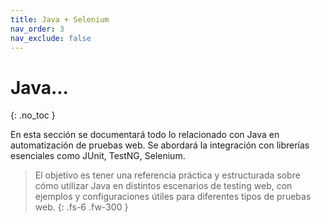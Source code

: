 ```yaml
---
title: Java + Selenium
nav_order: 3
nav_exclude: false
---
```


# Java...
{: .no_toc }

En esta sección se documentará todo lo relacionado con Java en automatización de pruebas web. Se abordará la integración con librerías esenciales como JUnit, TestNG, Selenium.

>El objetivo es tener una referencia práctica y estructurada sobre cómo utilizar Java en distintos escenarios de testing web, con ejemplos y configuraciones útiles para diferentes tipos de pruebas web.
{: .fs-6 .fw-300 }
